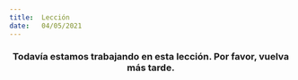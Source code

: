 ```yaml
---
title:  Lección
date:   04/05/2021
---
```


### <center>Todavía estamos trabajando en esta lección. Por favor, vuelva más tarde.</center>
